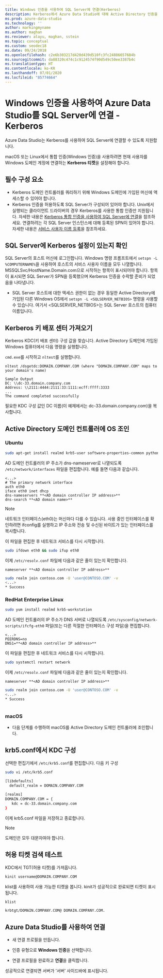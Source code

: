 ```yaml
---
title: Windows 인증을 사용하여 SQL Server에 연결(Kerberos)
description: Kerberos에서 Azure Data Studio에 대해 Active Directory 인증을 사용할 수 있도록 하는 방법을 알아봅니다.
ms.prod: azure-data-studio
ms.technology: ''
author: markingmyname
ms.author: maghan
ms.reviewer: alayu, maghan, sstein
ms.topic: conceptual
ms.custom: seodec18
ms.date: 09/24/2018
ms.openlocfilehash: c2e6b303217d420d439d510fc3fc24886657684b
ms.sourcegitcommit: da88320c474c1c9124574f90d549c50ee3387b4c
ms.translationtype: HT
ms.contentlocale: ko-KR
ms.lasthandoff: 07/01/2020
ms.locfileid: "85774664"
---
```

# <a name="connect-azure-data-studio-to-your-sql-server-using-windows-authentication---kerberos"></a>Windows 인증을 사용하여 Azure Data Studio를 SQL Server에 연결 - Kerberos

Azure Data Studio는 Kerberos를 사용하여 SQL Server에 연결할 수 있도록 지원합니다.

macOS 또는 Linux에서 통합 인증(Windows 인증)을 사용하려면 현재 사용자를 Windows 도메인 계정에 연결하는 **Kerberos 티켓**을 설정해야 합니다.

## <a name="prerequisites"></a>필수 구성 요소

- Kerberos 도메인 컨트롤러를 쿼리하기 위해 Windows 도메인에 가입된 머신에 액세스할 수 있어야 합니다.
- Kerberos 인증을 허용하도록 SQL Server가 구성되어 있어야 합니다. Unix에서 실행되는 클라이언트 드라이버의 경우 Kerberos를 사용한 통합 인증만 지원됩니다. 자세한 내용은 [Kerberos 통합 인증을 사용하여 SQL Server에 연결](../connect/jdbc/using-kerberos-integrated-authentication-to-connect-to-sql-server.md)을 참조하세요. 연결하려는 각 SQL Server 인스턴스에 대해 등록된 SPN이 있어야 합니다. 자세한 내용은 [서비스 사용자 이름 등록](https://technet.microsoft.com/library/ms191153%28v=sql.105%29.aspx#SPN%20Formats)을 참조하세요.


## <a name="checking-if-sql-server-has-kerberos-setup"></a>SQL Server에 Kerberos 설정이 있는지 확인

SQL Server의 호스트 머신에 로그인합니다. Windows 명령 프롬프트에서 `setspn -L %COMPUTERNAME%`을 사용하여 호스트의 서비스 사용자 이름을 모두 나열합니다. MSSQLSvc/HostName.Domain.com으로 시작하는 항목이 표시되어야 합니다. 항목이 표시되면 SQL Server가 SPN을 등록했으며 Kerberos 인증을 수락할 준비가 되었음을 나타냅니다. 
- SQL Server 호스트에 대한 액세스 권한이 없는 경우 동일한 Active Directory에 가입된 다른 Windows OS에서 `setspn -L <SQLSERVER_NETBIOS>` 명령을 사용할 수 있습니다. 여기서 <SQLSERVER_NETBIOS>는 SQL Server 호스트의 컴퓨터 이름입니다.


## <a name="get-the-kerberos-key-distribution-center"></a>Kerberos 키 배포 센터 가져오기

Kerberos KDC(키 배포 센터) 구성 값을 찾습니다. Active Directory 도메인에 가입된 Windows 컴퓨터에서 다음 명령을 실행합니다. 

`cmd.exe`를 시작하고 `nltest`를 실행합니다.

```
nltest /dsgetdc:DOMAIN.COMPANY.COM (where "DOMAIN.COMPANY.COM" maps to your domain's name)

Sample Output
DC: \\dc-33.domain.company.com
Address: \\2111:4444:2111:33:1111:ecff:ffff:3333
...
The command completed successfully
```
필요한 KDC 구성 값인 DC 이름(이 예제에서는 dc-33.domain.company.com)을 복사합니다.

## <a name="join-your-os-to-the-active-directory-domain-controller"></a>Active Directory 도메인 컨트롤러에 OS 조인

### <a name="ubuntu"></a>Ubuntu
```bash
sudo apt-get install realmd krb5-user software-properties-common python-software-properties packagekit
```

AD 도메인 컨트롤러의 IP 주소가 dns-nameserver로 나열되도록 `/etc/network/interfaces` 파일을 편집합니다. 예를 들면 다음과 같습니다. 

```/etc/network/interfaces
<...>
# The primary network interface
auth eth0
iface eth0 inet dhcp
dns-nameservers **<AD domain controller IP address>**
dns-search **<AD domain name>**
```

> [!NOTE]
> 네트워크 인터페이스(eth0)는 머신마다 다를 수 있습니다. 사용 중인 인터페이스를 확인하려면 ifconfig를 실행하고 IP 주소와 전송 및 수신된 바이트가 있는 인터페이스를 복사합니다.

이 파일을 편집한 후 네트워크 서비스를 다시 시작합니다.

```bash
sudo ifdown eth0 && sudo ifup eth0
```

이제 `/etc/resolv.conf` 파일에 다음과 같은 줄이 있는지 확인합니다.  

```Code
nameserver **<AD domain controller IP address>**
```

```bash
sudo realm join contoso.com -U 'user@CONTOSO.COM' -v
<...>
* Success
```
   
### <a name="redhat-enterprise-linux"></a>RedHat Enterprise Linux
```bash
sudo yum install realmd krb5-workstation
```

AD 도메인 컨트롤러의 IP 주소가 DNS 서버로 나열되도록 `/etc/sysconfig/network-scripts/ifcfg-eth0` 파일(또는 다른 적절한 인터페이스 구성 파일)을 편집합니다.

```/etc/sysconfig/network-scripts/ifcfg-eth0
<...>
PEERDNS=no
DNS1=**<AD domain controller IP address>**
```

이 파일을 편집한 후 네트워크 서비스를 다시 시작합니다.

```bash
sudo systemctl restart network
```

이제 `/etc/resolv.conf` 파일에 다음과 같은 줄이 있는지 확인합니다.  

```Code
nameserver **<AD domain controller IP address>**
```

```bash
sudo realm join contoso.com -U 'user@CONTOSO.COM' -v
<...>
* Success
   
```

### <a name="macos"></a>macOS

- 다음 단계를 수행하여 macOS를 Active Directory 도메인 컨트롤러에 조인합니다.



## <a name="configure-kdc-in-krb5conf"></a>krb5.conf에서 KDC 구성

선택한 편집기에서 `/etc/krb5.conf`를 편집합니다. 다음 키 구성

```bash
sudo vi /etc/krb5.conf

[libdefaults]
  default_realm = DOMAIN.COMPANY.COM
 
[realms]
DOMAIN.COMPANY.COM = {
   kdc = dc-33.domain.company.com
}
```

이제 krb5.conf 파일을 저장하고 종료합니다.

> [!NOTE]
> 도메인은 모두 대문자여야 합니다.


## <a name="test-the-ticket-granting-ticket-retrieval"></a>허용 티켓 검색 테스트

KDC에서 TGT(허용 티켓)를 가져옵니다.

```bash
kinit username@DOMAIN.COMPANY.COM
```

klist를 사용하여 사용 가능한 티켓을 봅니다. kinit가 성공적으로 완료되면 티켓이 표시됩니다. 

```bash
klist

krbtgt/DOMAIN.COMPANY.COM@ DOMAIN.COMPANY.COM.
```

## <a name="connect-using-azure-data-studio"></a>Azure Data Studio를 사용하여 연결

* 새 연결 프로필을 만듭니다.

* 인증 유형으로 **Windows 인증**을 선택합니다.

* 연결 프로필을 완료하고 **연결**을 클릭합니다.

성공적으로 연결되면 서버가 ‘서버’ 사이드바에 표시됩니다.
